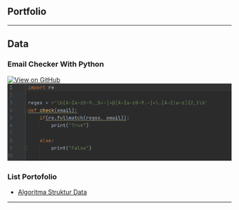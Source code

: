 ## Portfolio
---
## Data
### Email Checker With Python
[![View on GitHub](https://img.shields.io/badge/GitHub-View_on_GitHub-blue?logo=GitHub)](https://github.com/yogapramuditaa/Semester-3/blob/41f9b5ce1e8ad06b86bf1f8dd8afef05dd0640e9/Tugas/Email%20Checker.py)
<img src="images/Email.png?raw=true"/>


### List Portofolio

- [Algoritma Struktur Data](https://github.com/yogapramuditaa/Semester-3/blob/41f9b5ce1e8ad06b86bf1f8dd8afef05dd0640e9/Tugas/Email%20Checker.py)

---
